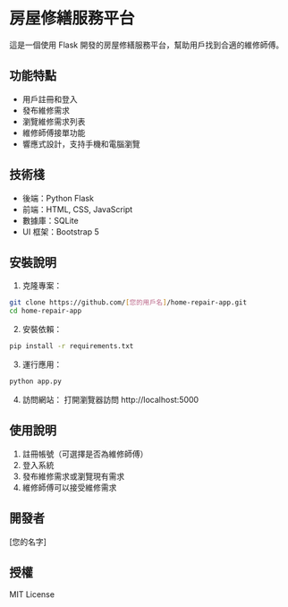 # 房屋修繕服務平台

這是一個使用 Flask 開發的房屋修繕服務平台，幫助用戶找到合適的維修師傅。

## 功能特點

- 用戶註冊和登入
- 發布維修需求
- 瀏覽維修需求列表
- 維修師傅接單功能
- 響應式設計，支持手機和電腦瀏覽

## 技術棧

- 後端：Python Flask
- 前端：HTML, CSS, JavaScript
- 數據庫：SQLite
- UI 框架：Bootstrap 5

## 安裝說明

1. 克隆專案：
```bash
git clone https://github.com/[您的用戶名]/home-repair-app.git
cd home-repair-app
```

2. 安裝依賴：
```bash
pip install -r requirements.txt
```

3. 運行應用：
```bash
python app.py
```

4. 訪問網站：
打開瀏覽器訪問 http://localhost:5000

## 使用說明

1. 註冊帳號（可選擇是否為維修師傅）
2. 登入系統
3. 發布維修需求或瀏覽現有需求
4. 維修師傅可以接受維修需求

## 開發者

[您的名字]

## 授權

MIT License
